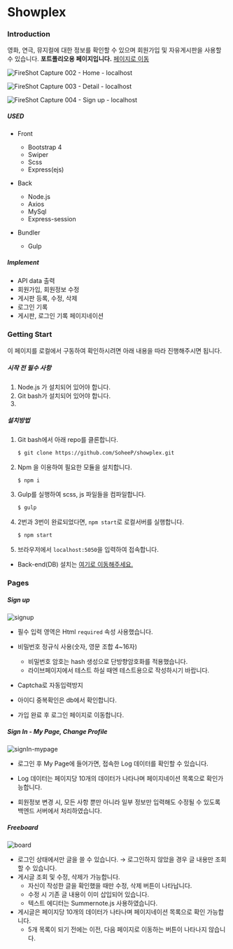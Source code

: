 # Showplex





### Introduction

영화, 연극, 뮤지컬에 대한 정보를 확인할 수 있으며 회원가입 및 자유게시판을 사용할 수 있습니다.
**포트폴리오용 페이지입니다.** [페이지로 이동](http://34.64.177.248:8080/)

![FireShot Capture 002 - Home - localhost](https://user-images.githubusercontent.com/43696483/75973015-d7585b80-5f17-11ea-99b4-9162aa264a48.png)

![FireShot Capture 003 - Detail - localhost](https://user-images.githubusercontent.com/43696483/75973110-fce56500-5f17-11ea-8d55-fa5dd5ddcf00.png)

![FireShot Capture 004 - Sign up - localhost](https://user-images.githubusercontent.com/43696483/75973385-69606400-5f18-11ea-8187-ef4b61e35218.png)

##### USED

* Front
  * Bootstrap 4
  * Swiper
  * Scss
  * Express(ejs)
* Back
  * Node.js
  * Axios
  * MySql
  * Express-session

* Bundler
  * Gulp

##### Implement

* API data 출력
* 회원가입, 회원정보 수정
* 게시판 등록, 수정, 삭제
* 로그인 기록
* 게시판, 로그인 기록 페이지네이션



### Getting Start

이 페이지를 로컬에서 구동하여 확인하시려면 아래 내용을 따라 진행해주시면 됩니다.

##### 시작 전 필수 사항

1. Node.js 가 설치되어 있어야 합니다.
2. Git bash가 설치되어 있어야 합니다.
3. 

##### 설치방법

1. Git bash에서 아래 repo를 클론합니다.

   ```bash
   $ git clone https://github.com/SoheeP/showplex.git
   ```

2. Npm 을 이용하여 필요한 모듈을 설치합니다.

   ```bash
   $ npm i
   ```

3. Gulp를 실행하여 scss, js 파일들을 컴파일합니다.

   ```bash
   $ gulp
   ```

4. 2번과 3번이 완료되었다면, `npm start`로 로컬서버를 실행합니다.

   ```bash
   $ npm start
   ```

5. 브라우저에서 `localhost:5050`을 입력하여 접속합니다.

* Back-end(DB) 설치는 [여기로 이동해주세요.](https://github.com/SoheeP/showplex_db)



### Pages

##### Sign up

![signup](https://user-images.githubusercontent.com/43696483/76065314-bef74800-5fce-11ea-9c87-feb33993df14.gif)

* 필수 입력 영역은 Html `required` 속성 사용했습니다.
* 비밀번호 정규식 사용(숫자, 영문 조합 4~16자)

  * 비밀번호 암호는 hash 생성으로 단방향암호화를 적용했습니다.
  * 라이브페이지에서 테스트 하실 때엔 테스트용으로 작성하시기 바랍니다.
* Captcha로 자동입력방지
* 아이디 중복확인은 db에서 확인합니다.

* 가입 완료 후 로그인 페이지로 이동합니다.



##### Sign In - My Page, Change Profile

![signIn-mypage](https://user-images.githubusercontent.com/43696483/76620980-c049e700-6571-11ea-83c4-22c36e0687bf.gif)

* 로그인 후 My Page에 들어가면, 접속한 Log 데이터를 확인할 수 있습니다.

* Log 데이터는 페이지당 10개의 데이터가 나타나며 페이지네이션 목록으로 확인가능합니다.

* 회원정보 변경 시, 모든 사항 뿐만 아니라 일부 정보만 입력해도 수정될 수 있도록 백엔드 서버에서 처리하였습니다.



##### Freeboard

![board](https://user-images.githubusercontent.com/43696483/76620989-c4760480-6571-11ea-98da-0245be486e87.gif)

* 로그인 상태에서만 글을 쓸 수 있습니다.
  &rarr; 로그인하지 않았을 경우 글 내용만 조회할 수 있습니다.
* 게시글 조회 및 수정, 삭제가 가능합니다.
  * 자신이 작성한 글을 확인했을 때만 수정, 삭제 버튼이 나타납니다.
  * 수정 시 기존 글 내용이 이미 삽입되어 있습니다.
  * 텍스트 에디터는 Summernote.js 사용하였습니다.
* 게시글은 페이지당 10개의 데이터가 나타나며 페이지네이션 목록으로 확인 가능합니다.
  * 5개 목록이 되기 전에는 이전, 다음 페이지로 이동하는 버튼이 나타나지 않습니다.

